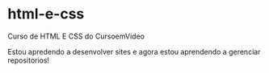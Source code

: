 # html-e-css
Curso de HTML E CSS do CursoemVideo

Estou apredendo a desenvolver sites e agora estou aprendendo a gerenciar repositorios!
